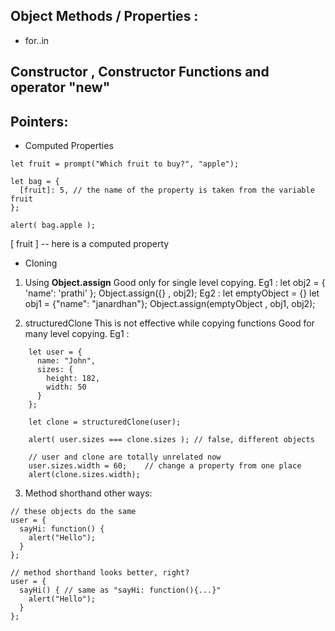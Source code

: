 ## Object Methods / Properties : 
- for..in
## Constructor , Constructor Functions and operator "new"


## Pointers:
- Computed Properties 
```
let fruit = prompt("Which fruit to buy?", "apple");

let bag = {
  [fruit]: 5, // the name of the property is taken from the variable fruit
};

alert( bag.apple ); 
```
[ fruit ] -- here is a computed property
- Cloning 
1. Using **Object.assign** 
	Good only for single level copying.
	Eg1 :
		let obj2 = { 'name': 'prathi' };
		Object.assign({} , obj2);
	Eg2 :
		let emptyObject = {}
		let obj1 = {"name": "janardhan"};
		Object.assign(emptyObject , obj1, obj2);

2. structuredClone
	This is not effective while copying functions
	Good for many level copying.
	Eg1 :
```
	let user = {
	  name: "John",
	  sizes: {
	    height: 182,
	    width: 50
	  }
	};
	
	let clone = structuredClone(user);
	
	alert( user.sizes === clone.sizes ); // false, different objects
	
	// user and clone are totally unrelated now
	user.sizes.width = 60;    // change a property from one place
	alert(clone.sizes.width); 
```

3. Method shorthand other ways:
```
// these objects do the same
user = {
  sayHi: function() {
    alert("Hello");
  }
};

// method shorthand looks better, right?
user = {
  sayHi() { // same as "sayHi: function(){...}"
    alert("Hello");
  }
};
```
